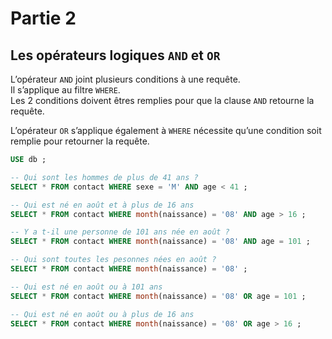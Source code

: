 # **Partie 2**
## **Les opérateurs logiques `AND` et `OR`**
L’opérateur `AND` joint plusieurs conditions à une requête.  
Il s’applique au filtre `WHERE`.  
Les 2 conditions doivent êtres remplies pour que la clause `AND` retourne la requête.

L’opérateur `OR` s’applique également à `WHERE` nécessite qu’une condition soit remplie pour retourner la requête.
```SQL
USE db ;

-- Qui sont les hommes de plus de 41 ans ?
SELECT * FROM contact WHERE sexe = 'M' AND age < 41 ;

-- Qui est né en août et à plus de 16 ans
SELECT * FROM contact WHERE month(naissance) = '08' AND age > 16 ;

-- Y a t-il une personne de 101 ans née en août ?
SELECT * FROM contact WHERE month(naissance) = '08' AND age = 101 ;

-- Qui sont toutes les pesonnes nées en août ?
SELECT * FROM contact WHERE month(naissance) = '08' ;

-- Qui est né en août ou à 101 ans
SELECT * FROM contact WHERE month(naissance) = '08' OR age = 101 ;

-- Qui est né en août ou à plus de 16 ans
SELECT * FROM contact WHERE month(naissance) = '08' OR age > 16 ;
```
<!-- ## **Trier avec `ORDER BY`** -->